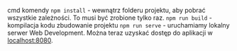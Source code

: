 
cmd  komendy
`npm install`  - wewnątrz folderu projektu, aby pobrać wszystkie zależności. To musi być zrobione tylko raz.
`npm run build` - kompilacja kodu zbudowanie projektu
`npm run serve` - uruchamiamy lokalny serwer Web Development. Można teraz uzyskać dostęp do aplikacji w [localhost:8080](http://localhost:8080/).
